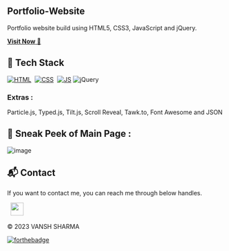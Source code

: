 ## Portfolio-Website
Portfolio website build using HTML5, CSS3, JavaScript and jQuery.

<a href="https://vanshsharmaportfolio.netlify.app//" target="_blank">**Visit Now** 🚀</a>


## 📌 Tech Stack
[![HTML](https://img.shields.io/badge/html5%20-%23E34F26.svg?&style=for-the-badge&logo=html5&logoColor=white)](https://github.com/jigar-sable/Portfolio-Website/search?l=html)&nbsp;
[![CSS](https://img.shields.io/badge/css3%20-%231572B6.svg?&style=for-the-badge&logo=css3&logoColor=white)](https://github.com/jigar-sable/Portfolio-Website/search?l=css)&nbsp;
[![JS](https://img.shields.io/badge/javascript%20-%23323330.svg?&style=for-the-badge&logo=javascript&logoColor=%23F7DF1E)](https://github.com/jigar-sable/Portfolio-Website/search?l=javascript)
<img alt="jQuery" src="https://img.shields.io/badge/jquery-%230769AD.svg?style=for-the-badge&logo=jquery&logoColor=white"/>

### Extras : 
Particle.js, Typed.js, Tilt.js, Scroll Reveal, Tawk.to, Font Awesome and JSON

## 📌 Sneak Peek of Main Page :
![image](https://github.com/vanshsharma4648/Personalportfolio/assets/104547558/907d7a32-917e-448c-98e5-ab165f170ec1)



<h2>📬 Contact</h2>


If you want to contact me, you can reach me through below handles.

&nbsp;&nbsp;<a href="https://www.linkedin.com/in/vansh-sharma-800134226/"><img src="https://www.felberpr.com/wp-content/uploads/linkedin-logo.png" width="30"></img></a>

© 2023 VANSH SHARMA


[![forthebadge](https://forthebadge.com/images/badges/built-with-love.svg)](https://forthebadge.com)
